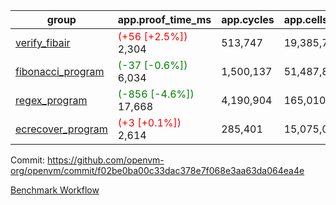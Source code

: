 | group | app.proof_time_ms | app.cycles | app.cells_used | leaf.proof_time_ms | leaf.cycles | leaf.cells_used |
| -- | -- | -- | -- | -- | -- | -- |
| [verify_fibair](https://github.com/openvm-org/openvm/blob/benchmark-results/benchmarks-pr/1262/verify_fibair-f02be0ba00c33dac378e7f068e3aa63da064ea4e.md) |<span style='color: red'>(+56 [+2.5%])</span> 2,304 |  513,747 |  19,385,753 |- | - | - |
| [fibonacci_program](https://github.com/openvm-org/openvm/blob/benchmark-results/benchmarks-pr/1262/fibonacci-f02be0ba00c33dac378e7f068e3aa63da064ea4e.md) |<span style='color: green'>(-37 [-0.6%])</span> 6,034 |  1,500,137 |  51,487,838 |- | - | - |
| [regex_program](https://github.com/openvm-org/openvm/blob/benchmark-results/benchmarks-pr/1262/regex-f02be0ba00c33dac378e7f068e3aa63da064ea4e.md) |<span style='color: green'>(-856 [-4.6%])</span> 17,668 |  4,190,904 |  165,010,909 |- | - | - |
| [ecrecover_program](https://github.com/openvm-org/openvm/blob/benchmark-results/benchmarks-pr/1262/ecrecover-f02be0ba00c33dac378e7f068e3aa63da064ea4e.md) |<span style='color: red'>(+3 [+0.1%])</span> 2,614 |  285,401 |  15,075,033 |- | - | - |


Commit: https://github.com/openvm-org/openvm/commit/f02be0ba00c33dac378e7f068e3aa63da064ea4e

[Benchmark Workflow](https://github.com/openvm-org/openvm/actions/runs/12931568725)

